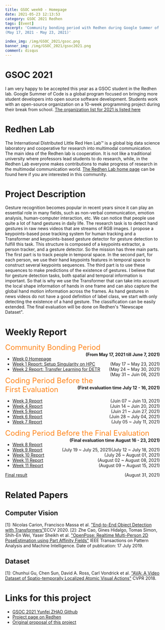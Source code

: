 ```yaml
---
title: GSOC week0 - Homepage
date: 2021-05-23 12:13:53
category: GSOC 2021 Redhen
tags: [Event]
excerpt: 'Community bonding period with Redhen during Google Summer of Code 2021. An introduction to the GSOC, Redhen, and my project.
(May 17, 2021 - May 23, 2021)'

index_img: /img/GSOC_2021/gsoc.png
banner_img: /img/GSOC_2021/gsoc2021.png
comment: disqus
---
```

# GSOC 2021
I am very happy to be accepted this year as a GSOC student in the Redhen lab. Google Summer of Code is a global program focused on bringing more student developers into open source software development. Students work with an open-source organization on a 10-week programming project during their break from school. [The organization list for 2021 is listed here](https://summerofcode.withgoogle.com/organizations/?sp-page=3) 

# Redhen Lab
The International Distributed Little Red Hen Lab™ is a global big data science laboratory and cooperative for research into multimodal communication. The main idea of the Redhen lab is cooperation. It is not like a traditional university where professors lead students to do research, while, in the Redhen Lab everyone makes contributions to make progress of research in the multimodal communication world. [The Redhen Lab home page](https://www.redhenlab.org/home) can be found here if you are interested in this community.

# Project Description
Gesture recognition becomes popular in recent years since it can play an essential role in many fields, such as non-verbal communication, emotion analysis, human-computer interaction, etc.  We can notice that people use quite a lot of hand gestures in daily life. The research task is to detect hand gestures in raw news videos that are streams of RGB images. I propose a keypoints-based pose tracking system for human tracking and a Transformer and keypoints-based gesture detector for gesture detection to fulfill this task. This structure is composed of a keypoints extractor, a person tracker, and a gesture detector. So the mission has three main parts. The first part is to track people in temporal space.  In the second part, for each person, we use their hand keypoints features in temporal space to construct several keypoints sequences. The third part is to use these sequences to make predictions of the existence of gestures. I believe that for gesture detection tasks, both spatial and temporal information is important. So that is why we use the Transformer that can take into account the local shape information of hands in one frame and can also capture the global hand motion information across the frames. As hand gestures in news videos do not have a good definition of label class, we start with only detecting the existence of a hand gesture. The classification can be easily extended. The final evaluation will be done on Redhen's "Newscape Dataset".

# Weekly Report
<p>
    <a style="color:#FF851B ;font-size: 24px;">Community Bonding Period</a> 
    <a style="float: right;font-weight: bold;">(From May 17, 2021 till June 7, 2021)</a>
</p>

* [Week 0 Homepage](/2021/05/23/GSOC0-homepage/) <a style="float: right;">(May 17 ~ May 23, 2021)</a>
* [Week 1 Report: Setup Singularity on HPC](/2021/05/30/GSOC1-singularity/) <a style="float: right;">(May 24 ~ May 30, 2021)</a>
* [Week 2 Report: Transfer Learning for DETR](/2021/06/06/GSOC2-Transfer-Learning/) <a style="float: right;">(May 31 ~ Juin 06, 2021)</a>

<p>
    <a style="color:#FF851B ;font-size: 24px;">Coding Period Before the First Evaluation</a> 
    <a style="float: right;font-weight: bold;">(First evaluation time July 12 - 16, 2021)</a>
</p>

* [Week 3 Report]() <a style="float: right;">(Juin 07 ~ Juin 13, 2021)</a>
* [Week 4 Report]() <a style="float: right;">(Juin 14 ~ Juin 20, 2021)</a>
* [Week 5 Report]() <a style="float: right;">(Juin 21 ~ Juin 27, 2021)</a>
* [Week 6 Report]() <a style="float: right;">(Juin 28 ~ July 04, 2021)</a>
* [Week 7 Report]() <a style="float: right;">(July 05 ~ July 11, 2021)</a>

<p>
    <a style="color:#FF851B ;font-size: 24px;">Coding Period Before the Final Evaluation</a> 
    <a style="float: right;font-weight: bold;">(Final evaluation time August 16 - 23, 2021)</a>
</p>

* [Week 8 Report]() <a style="float: right;">(July 12 ~ July 18, 2021)</a>
* [Week 9 Report]() <a style="float: right;">(July 19 ~ July 25, 2021)</a>
* [Week 10 Report]() <a style="float: right;">(July 26 ~ August 01, 2021)</a>
* [Week 11 Report]() <a style="float: right;">(August 02 ~ August 08, 2021)</a>
* [Week 11 Report]() <a style="float: right;">(August 09 ~ August 15, 2021)</a>

[Final result]() <a style="float: right;">(August 31, 2021)</a>

# Related Papers
## Computer Vision
[1]: Nicolas Carion, Francisco Massa et al. ["End-to-End Object Detection with Transformers"](https://www.ecva.net/papers/eccv_2020/papers_ECCV/papers/123460205.pdf)ECCV 2020.
[2]: Zhe Cao, Gines Hidalgo, Tomas Simon,  Shih-En Wei, Yaser Sheikh et al. ["OpenPose: Realtime Multi-Person 2D PoseEstimation using Part Affinity Fields"](https://ieeexplore.ieee.org/document/8765346) IEEE Transactions on Pattern Analysis and Machine Intelligence.  Date of publication: 17 July 2019.

## Dataset
[1]:  Chunhui Gu, Chen Sun, David A. Ross, Carl Vondrick et al. ["AVA: A Video Dataset of Spatio-temporally Localized Atomic Visual Actions"](https://openaccess.thecvf.com/content_cvpr_2018/papers/Gu_AVA_A_Video_CVPR_2018_paper.pdf) CVPR 2018.


# Links for this project
* [GSOC 2021 Yunfei ZHAO Github](https://github.com/YunfeiZHAO/gsoc-redhen-2021)
* [Project page on Redhen](https://www.redhenlab.org/summer-of-code/red-hen-lab-gsoc-2021-projects)
* [Original proposal of this project](https://www.overleaf.com/read/jwnknydxtpdh)